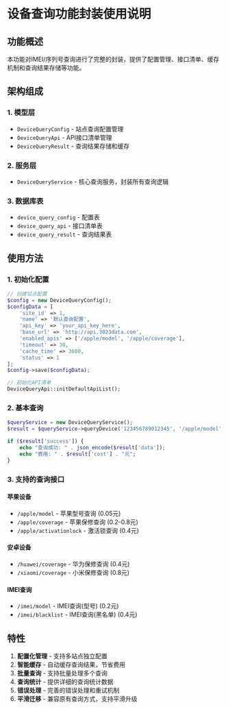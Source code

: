 # 设备查询功能封装使用说明

## 功能概述

本功能对IMEI/序列号查询进行了完整的封装，提供了配置管理、接口清单、缓存机制和查询结果存储等功能。

## 架构组成

### 1. 模型层
- `DeviceQueryConfig` - 站点查询配置管理
- `DeviceQueryApi` - API接口清单管理  
- `DeviceQueryResult` - 查询结果存储和缓存

### 2. 服务层
- `DeviceQueryService` - 核心查询服务，封装所有查询逻辑

### 3. 数据库表
- `device_query_config` - 配置表
- `device_query_api` - 接口清单表
- `device_query_result` - 查询结果表

## 使用方法

### 1. 初始化配置

```php
// 创建站点配置
$config = new DeviceQueryConfig();
$configData = [
    'site_id' => 1,
    'name' => '默认查询配置',
    'api_key' => 'your_api_key_here',
    'base_url' => 'http://api.3023data.com',
    'enabled_apis' => ['/apple/model', '/apple/coverage'],
    'timeout' => 30,
    'cache_time' => 3600,
    'status' => 1
];
$config->save($configData);

// 初始化API清单
DeviceQueryApi::initDefaultApiList();
```

### 2. 基本查询

```php
$queryService = new DeviceQueryService();
$result = $queryService->queryDevice('123456789012345', '/apple/model', 1);

if ($result['success']) {
    echo "查询成功: " . json_encode($result['data']);
    echo "费用: " . $result['cost'] . "元";
}
```

### 3. 支持的查询接口

#### 苹果设备
- `/apple/model` - 苹果型号查询 (0.05元)
- `/apple/coverage` - 苹果保修查询 (0.2-0.8元)
- `/apple/activationlock` - 激活锁查询 (0.4元)

#### 安卓设备  
- `/huawei/coverage` - 华为保修查询 (0.4元)
- `/xiaomi/coverage` - 小米保修查询 (0.8元)

#### IMEI查询
- `/imei/model` - IMEI查询(型号) (0.2元)
- `/imei/blacklist` - IMEI查询(黑名单) (0.4元)

## 特性

1. **配置化管理** - 支持多站点独立配置
2. **智能缓存** - 自动缓存查询结果，节省费用
3. **批量查询** - 支持批量处理多个查询
4. **查询统计** - 提供详细的查询统计数据
5. **错误处理** - 完善的错误处理和重试机制
6. **平滑迁移** - 兼容原有查询方式，支持平滑升级 